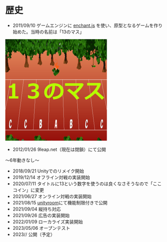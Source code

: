 # 歴史

- 2011/09/10 ゲームエンジンに [enchant.js](https://ja.wikipedia.org/wiki/Enchant.js) を使い、原型となるゲームを作り始めた。当時の名前は「13のマス」

![13のマス タイトル](Masu13_enchant/start.png)

- 2012/01/26 9leap.net（現在は閉鎖）にて公開

～6年動きなし～

- 2018/09/21 Unityでのリメイク開始
- 2019/12/14 オフライン対戦の実装開始
- 2020/07/11 タイトルに13という数字を使うのは良くなさそうなので「ここコイン」に変更
- 2021/06/27 オンライン対戦の実装開始
- 2021/08/15 [unityroom](https://unityroom.com/games/kokocoin)にて機能制限付きで公開
- 2021/09/04 縦持ち対応
- 2021/09/26 広告の実装開始
- 2022/01/09 ローカライズ実装開始
- 2023/05/06 オープンテスト
- 2023// 公開（予定）
